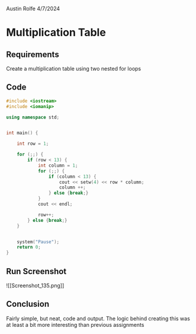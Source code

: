 Austin Rolfe
4/7/2024
# Multiplication Table
## Requirements
Create a multiplication table using two nested for loops
## Code
```cpp
#include <iostream>
#include <iomanip>

using namespace std;


int main() {

    int row = 1;

    for (;;) {
        if (row < 13) {
            int column = 1;
            for (;;) {
                if (column < 13) {
                    cout << setw(4) << row * column;
                    column ++;
                } else {break;}
            }
            cout << endl;

            row++;
        } else {break;}
    }


    system("Pause");
    return 0;
}
```
## Run Screenshot
![[Screenshot_135.png]]
## Conclusion
Fairly simple, but neat, code and output. The logic behind creating this was at least a bit more interesting than previous assignments